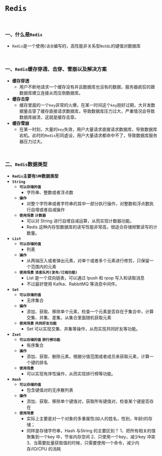 # `Redis`

<br>

### 一、什么是`Redis`

- `Redis`是一个使用`C语言`编写的，高性能非关系型`NoSQL`的键值对数据库

<br>

### 一、`Redis`缓存穿透、击穿、雪崩以及解决方案

- **缓存穿透**
  - 用户不断地请求一个缓存没有并且数据库也没有的数据，服务器疯狂的跟数据库建立连接从而压倒数据库。
- **缓存击穿**
  - 缓存里面的一个`key`非常的火爆，在某一时间这个`key`刚好过期，大并发数据量击穿了缓存直接请求数据库，导致数据库压力过大，严重情况会导致数据库崩溃，这就是缓存击穿。
- **缓存雪崩**
  - 在某一时刻，大量的`key`失效，用户大量请求直接请求数据库，导致数据库宕机。此时的`Redis`形同虚设，用户大量请求都命中不了，导致数据库服务器压力过大。

<br>

### 二、`Redis`数据类型

- **`Redis`主要有`5种`数据类型**
- **`String`**
  - **`可以存储的值`**
    - 字符串、整数或者浮点数
  - **`操作`**
    - 对整个字符串或者字符串的其中一部分执行操作，对整数和浮点数执行自增或者自减操作
  - **`使用场景`** **`计数器`**
    - 可以对 String 进行自增自减运算，从而实现计数器功能。
    - Redis 这种内存型数据库的读写性能非常高，很适合存储频繁读写的计数量。
- **`List`**
  - **`可以存储的值`**
    - 列表
  - **`操作`**
    - 从两端压入或者弹出元素，对单个或者多个元素进行修剪，只保留一个范围内的元素
  - **`使用场景`** **`消息队列(发布/订阅功能)`**
    - List 是一个双向链表，可以通过 lpush 和 rpop 写入和读取消息
    - 不过最好使用 Kafka、RabbitMQ 等消息中间件。
- **`Set`**
  - **`可以存储的值`**
    - 无序集合
  - **`操作`**
    - 添加、获取、移除单个元素，检查一个元素是否存在于集合中，计算交集、并集、差集，从集合里面随机获取元素
  - **`使用场景`** **`共同好友功能`**
    - Set 可以实现交集、并集等操作，从而实现共同好友等功能。
- **`Zset`**
  - **`可以存储的值`** **`排行榜功能`**
    - 有序集合
  - **`操作`**
    - 添加、获取、删除元素，根据分值范围或者成员来获取元素，计算一个键的排名
  - **`使用场景`**
    - 可以实现有序性操作，从而实现排行榜等功能。
- **`Hash`**
  - **`可以存储的值`**
    - 包含键值对的无序散列表
  - **`操作`**
    - 添加、获取、移除单个键值对，获取所有键值对，检查某个键是否存在
  - **`使用场景`**
    - 实际上主要是对一个对象的多重属性(如人的姓名，性别，年龄)的存储；
    - 同样是存储字符串，Hash 与String 的主要区别？
      1、把所有相关的值聚集到一个key 中，节省内存空间
      2、只使用一个key，减少key 冲突
      3、当需要批量获取值的时候，只需要使用一个命令，减少内存/IO/CPU 的消耗

